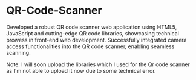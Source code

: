 # QR-Code-Scanner
Developed a robust QR code scanner web application using HTML5, JavaScript and cutting-edge QR code libraries, showcasing technical prowess in front-end web development.
Successfully integrated camera access functionalities into the QR code scanner, enabling seamless scanning.

Note: I will soon upload the libraries which I used for the Qr code scanner as I'm not able to upload it now due to some technical error.
